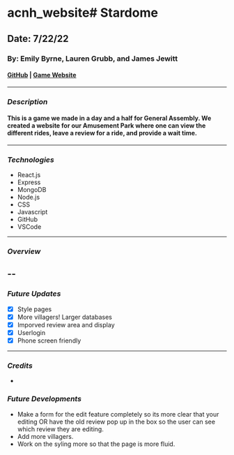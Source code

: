 # acnh_website# Stardome
## Date: 7/22/22
### By: Emily Byrne, Lauren Grubb, and James Jewitt
#### [GitHub](https://github.com/jamest7783/wait_times) | [Game Website]()
---
### **_Description_**
#### This is a game we made in a day and a half for General Assembly. We created a website for our Amusement Park where one can view the different rides, leave a review for a ride, and provide a wait time.
---
### **_Technologies_**
- React.js
- Express
- MongoDB
- Node.js
- CSS
- Javascript
- GitHub
- VSCode
---
### **_Overview_**
--
---
### **_Future Updates_**
- [x] Style pages
- [x] More villagers! Larger databases
- [x] Imporved review area and display
- [x] Userlogin
- [x] Phone screen friendly

---
### **_Credits_**
- 
### **_Future Developments_**
- Make a form for the edit feature completely so its more clear that your editing OR have the old review pop up in the box so the user can see which review they are editing.
- Add more villagers.
- Work on the syling more so that the page is more fluid.